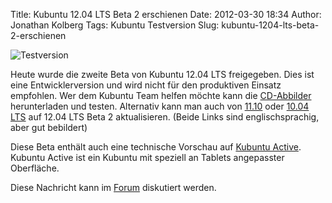 Title: Kubuntu 12.04 LTS Beta 2 erschienen
Date: 2012-03-30 18:34
Author: Jonathan Kolberg
Tags: Kubuntu Testversion
Slug: kubuntu-1204-lts-beta-2-erschienen

![Testversion](http://wiki.kubuntu-de.org/images/Testsoftware48x48.png)

Heute wurde die zweite Beta von Kubuntu 12.04 LTS freigegeben. Dies ist
eine Entwicklerversion und wird nicht für den produktiven Einsatz
empfohlen. Wer dem Kubuntu Team helfen möchte kann die
[CD-Abbilder](http://cdimage.ubuntu.com/kubuntu/releases/12.04/beta-2/)
herunterladen und testen. Alternativ kann man auch von
[11.10](https://help.ubuntu.com/community/PreciseUpgrades/Kubuntu) oder
[10.04
LTS](https://help.ubuntu.com/community/PreciseUpgrades/Kubuntu/10.04LTS)
auf 12.04 LTS Beta 2 aktualisieren. (Beide Links sind englischsprachig,
aber gut bebildert)


Diese Beta enthält auch eine technische Vorschau auf [Kubuntu
Active](http://cdimage.ubuntu.com/kubuntu-active/releases/12.04/beta-2/).
Kubuntu Active ist ein Kubuntu mit speziell an Tablets angepasster
Oberfläche.


<!--break--><!--break-->

Diese Nachricht kann im
[Forum](http://forum.kubuntu-de.org/index.php?topic=16432.0) diskutiert
werden.




